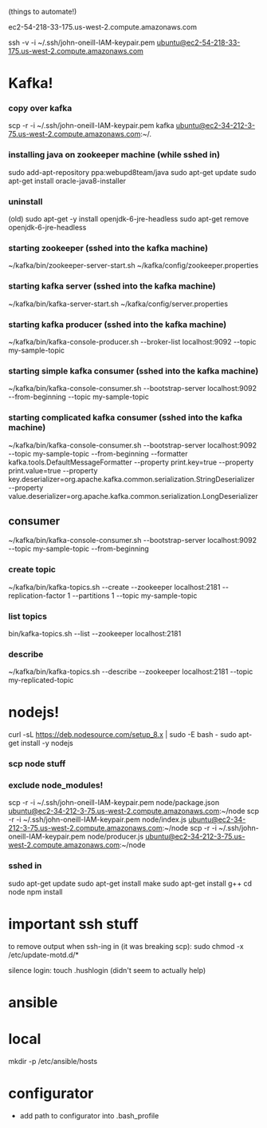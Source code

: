 (things to automate!)

ec2-54-218-33-175.us-west-2.compute.amazonaws.com

ssh -v -i ~/.ssh/john-oneill-IAM-keypair.pem ubuntu@ec2-54-218-33-175.us-west-2.compute.amazonaws.com

# Kafka!

### copy over kafka
scp -r -i ~/.ssh/john-oneill-IAM-keypair.pem kafka ubuntu@ec2-34-212-3-75.us-west-2.compute.amazonaws.com:~/.

### installing java on zookeeper machine (while sshed in)
sudo add-apt-repository ppa:webupd8team/java
sudo apt-get update
sudo apt-get install oracle-java8-installer

### uninstall
(old) sudo apt-get -y install openjdk-6-jre-headless
sudo apt-get remove openjdk-6-jre-headless

### starting zookeeper (sshed into the kafka machine)
~/kafka/bin/zookeeper-server-start.sh ~/kafka/config/zookeeper.properties

### starting kafka server (sshed into the kafka machine)
~/kafka/bin/kafka-server-start.sh ~/kafka/config/server.properties

### starting kafka producer (sshed into the kafka machine)
~/kafka/bin/kafka-console-producer.sh --broker-list localhost:9092 --topic my-sample-topic

### starting simple kafka consumer (sshed into the kafka machine)
~/kafka/bin/kafka-console-consumer.sh --bootstrap-server localhost:9092 --from-beginning --topic my-sample-topic

### starting complicated kafka consumer (sshed into the kafka machine)
~/kafka/bin/kafka-console-consumer.sh --bootstrap-server localhost:9092     --topic my-sample-topic --from-beginning     --formatter kafka.tools.DefaultMessageFormatter     --property print.key=true     --property print.value=true     --property key.deserializer=org.apache.kafka.common.serialization.StringDeserializer     --property value.deserializer=org.apache.kafka.common.serialization.LongDeserializer

## consumer
~/kafka/bin/kafka-console-consumer.sh --bootstrap-server localhost:9092 --topic my-sample-topic --from-beginning

### create topic
~/kafka/bin/kafka-topics.sh --create --zookeeper localhost:2181 --replication-factor 1 --partitions 1 --topic my-sample-topic

### list topics
bin/kafka-topics.sh --list --zookeeper localhost:2181

### describe
~/kafka/bin/kafka-topics.sh --describe --zookeeper localhost:2181 --topic my-replicated-topic




# nodejs!
curl -sL https://deb.nodesource.com/setup_8.x | sudo -E bash -
sudo apt-get install -y nodejs

### scp node stuff
### exclude node_modules!
scp -r -i ~/.ssh/john-oneill-IAM-keypair.pem node/package.json ubuntu@ec2-34-212-3-75.us-west-2.compute.amazonaws.com:~/node
scp -r -i ~/.ssh/john-oneill-IAM-keypair.pem node/index.js ubuntu@ec2-34-212-3-75.us-west-2.compute.amazonaws.com:~/node
scp -r -i ~/.ssh/john-oneill-IAM-keypair.pem node/producer.js ubuntu@ec2-34-212-3-75.us-west-2.compute.amazonaws.com:~/node

### sshed in
sudo apt-get update
sudo apt-get install make
sudo apt-get install g++
cd node
npm install



# important ssh stuff
to remove output when ssh-ing in (it was breaking scp):
sudo chmod -x /etc/update-motd.d/*

silence login:
touch .hushlogin
(didn't seem to actually help)


# ansible

# local
mkdir -p /etc/ansible/hosts


# configurator
- add path to configurator into .bash_profile
